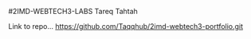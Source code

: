#2IMD-WEBTECH3-LABS
Tareq Tahtah

Link to repo...
https://github.com/Taqqhub/2imd-webtech3-portfolio.git
